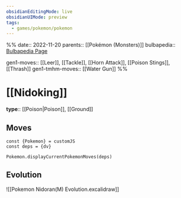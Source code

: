 ```yaml
---
obsidianEditingMode: live
obsidianUIMode: preview
tags:
  - games/pokemon/pokemon
---
```

%%
date:: 2022-11-20
parents:: [[Pokémon (Monsters)]]
bulbapedia:: [Bulbapedia Page](https://bulbapedia.bulbagarden.net/wiki/Nidoking_(Pok%C3%A9mon))

gen1-moves:: [[Leer]], [[Tackle]], [[Horn Attack]], [[Poison Stings]], [[Thrash]]
gen1-tmhm-moves:: [[Water Gun]]
%%

# [[Nidoking]]

**type**:: [[Poison|Poison]], [[Ground]]

## Moves

```dataviewjs
const {Pokemon} = customJS
const deps = {dv}

Pokemon.displayCurrentPokemonMoves(deps)
```

## Evolution

![[Pokemon Nidoran(M) Evolution.excalidraw]]